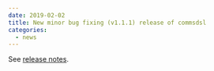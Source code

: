```yaml
---
date: 2019-02-02
title: New minor bug fixing (v1.1.1) release of commsdsl
categories:
  - news
---
```

See [release notes](https://github.com/commschamp/commsdsl/releases/tag/v1.1.1).
